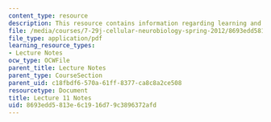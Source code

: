 ```yaml
---
content_type: resource
description: This resource contains information regarding learning and memory I.
file: /media/courses/7-29j-cellular-neurobiology-spring-2012/8693edd5813e6c1916d79c3896372afd_MIT7_29JS12_lecture11.pdf
file_type: application/pdf
learning_resource_types:
- Lecture Notes
ocw_type: OCWFile
parent_title: Lecture Notes
parent_type: CourseSection
parent_uid: c18fbdf6-570a-61ff-8377-ca8c8a2ce508
resourcetype: Document
title: Lecture 11 Notes
uid: 8693edd5-813e-6c19-16d7-9c3896372afd
---
```

